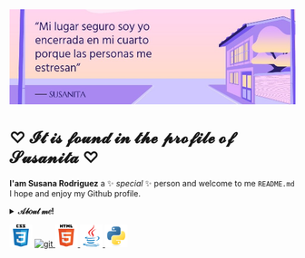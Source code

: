 <img src="./Susanita.jpg"/>

# ♡ 𝓘𝓽 𝓲𝓼 𝓯𝓸𝓾𝓷𝓭 𝓲𝓷 𝓽𝓱𝓮 𝓹𝓻𝓸𝓯𝓲𝓵𝓮 𝓸𝓯 𝓢𝓾𝓼𝓪𝓷𝓲𝓽𝓪 ♡

**I'am Susana Rodriguez** a ✨ _special_ ✨ person and welcome to me `README.md` I hope and enjoy my Github profile.<br>
<details>
  <summary><b>𝒜𝒷𝑜𝓊𝓉 𝓂𝑒!</b></summary>
  
- **Loves:** Coffe, Cookies, Watch TV
- **Hobbys:** Listen Music, Graphic Design
- **Student:** University
</details>

<img src="https://raw.githubusercontent.com/devicons/devicon/master/icons/css3/css3-original-wordmark.svg" alt="css3" width="40" height="40"/> </a> <a href="https://git-scm.com/" target="_blank" rel="noreferrer"> <img src="https://www.vectorlogo.zone/logos/git-scm/git-scm-icon.svg" alt="git" width="40" height="40"/> </a> <a href="https://www.w3.org/html/" target="_blank" rel="noreferrer"> <img src="https://raw.githubusercontent.com/devicons/devicon/master/icons/html5/html5-original-wordmark.svg" alt="html5" width="40" height="40"/> </a> <a href="https://www.java.com" target="_blank" rel="noreferrer"> <img src="https://raw.githubusercontent.com/devicons/devicon/master/icons/java/java-original.svg" alt="java" width="40" height="40"/> </a> <a href="https://www.python.org" target="_blank" rel="noreferrer"> <img src="https://raw.githubusercontent.com/devicons/devicon/master/icons/python/python-original.svg" alt="python" width="40" height="40"/>
